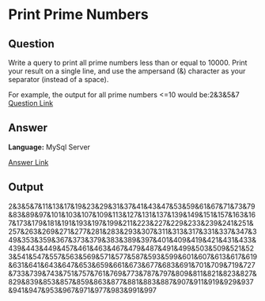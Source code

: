 # Print Prime Numbers






## Question
Write a query to print all prime numbers less than or equal to 10000. Print your result on a single line, and use the ampersand (&) character as your separator (instead of a space).

For example, the output for all prime numbers <=10 would be:2&3&5&7
 [Question Link](https://www.hackerrank.com/challenges/print-prime-numbers/problem)

## Answer
**Language:** MySql Server

[Answer Link](https://github.com/ShravaniVoddula/SQL/blob/main/HackerRank/Medium/SQL%20Project%20Planning/SQL%20Project%20Planning.sql)

## Output
2&3&5&7&11&13&17&19&23&29&31&37&41&43&47&53&59&61&67&71&73&79&83&89&97&101&103&107&109&113&127&131&137&139&149&151&157&163&167&173&179&181&191&193&197&199&211&223&227&229&233&239&241&251&257&263&269&271&277&281&283&293&307&311&313&317&331&337&347&349&353&359&367&373&379&383&389&397&401&409&419&421&431&433&439&443&449&457&461&463&467&479&487&491&499&503&509&521&523&541&547&557&563&569&571&577&587&593&599&601&607&613&617&619&631&641&643&647&653&659&661&673&677&683&691&701&709&719&727&733&739&743&751&757&761&769&773&787&797&809&811&821&823&827&829&839&853&857&859&863&877&881&883&887&907&911&919&929&937&941&947&953&967&971&977&983&991&997
